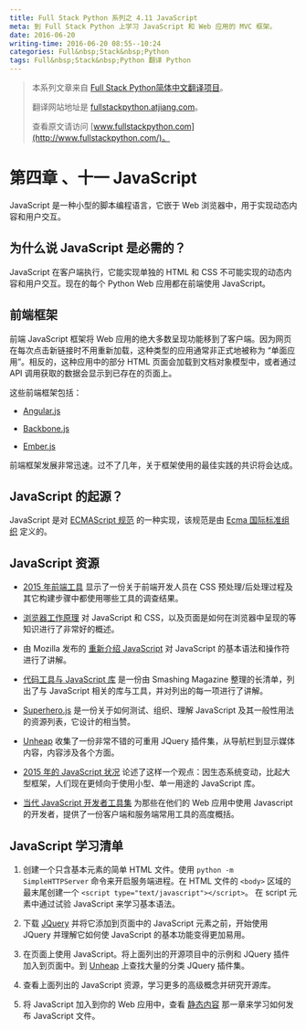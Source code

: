 ```yaml
---
title: Full Stack Python 系列之 4.11 JavaScript
meta: 到 Full Stack Python 上学习 JavaScript 和 Web 应用的 MVC 框架。
date: 2016-06-20
writing-time: 2016-06-20 08:55--10:24
categories: Full&nbsp;Stack&nbsp;Python
tags: Full&nbsp;Stack&nbsp;Python 翻译 Python
---
```


> 本系列文章来自 [Full Stack Python简体中文翻译项目](https://github.com/haiiiiiyun/fullstackpython.cn)。
>
> 翻译网站地址是 [fullstackpython.atjiang.com](http://fullstackpython.atjiang.com)。
>
> 查看原文请访问 [www.fullstackpython.com](http://www.fullstackpython.com/)。

# 第四章 、十一 JavaScript

JavaScript 是一种小型的脚本编程语言，它嵌于 Web 浏览器中，用于实现动态内容和用户交互。

## 为什么说 JavaScript 是必需的？
JavaScript 在客户端执行，它能实现单独的 HTML 和 CSS 不可能实现的动态内容和用户交互。现在的每个 Python Web 应用都在前端使用 JavaScript。

## 前端框架
前端 JavaScript 框架将 Web 应用的绝大多数呈现功能移到了客户端。因为网页在每次点击新链接时不用重新加载，这种类型的应用通常非正式地被称为 “单面应用”。相反的，这种应用中的部分 HTML 页面会加载到文档对象模型中，或者通过 API 调用获取的数据会显示到已存在的页面上。

这些前端框架包括：

* [Angular.js](https://angularjs.org/)

* [Backbone.js](http://backbonejs.org/)

* [Ember.js](http://emberjs.com/)

前端框架发展非常迅速。过不了几年，关于框架使用的最佳实践的共识将会达成。


## JavaScript 的起源？
JavaScript 是对 [ECMAScript 规范](https://developer.mozilla.org/en-US/docs/Web/JavaScript/Guide/JavaScript_Overview) 的一种实现，该规范是由 [Ecma 国际标准组织](http://www.ecma-international.org/default.htm) 定义的。

## JavaScript 资源
* [2015 年前端工具](http://ashleynolan.co.uk/blog/frontend-tooling-survey-2015-results) 显示了一份关于前端开发人员在 CSS 预处理/后处理过程及其它构建步骤中都使用哪些工具的调查结果。

* [浏览器工作原理](http://www.html5rocks.com/en/tutorials/internals/howbrowserswork/) 对 JavaScript 和 CSS，以及页面是如何在浏览器中呈现的等知识进行了非常好的概述。

* 由 Mozilla 发布的 [重新介绍 JavaScript](https://developer.mozilla.org/en-US/docs/Web/JavaScript/A_re-introduction_to_JavaScript) 对 JavaScript 的基本语法和操作符进行了讲解。

* [代码工具与 JavaScript 库](http://www.smashingmagazine.com/2011/10/28/useful-coding-workflow-tools-for-web-designers-developers/) 是一份由 Smashing Magazine 整理的长清单，列出了与 JavaScript 相关的库与工具，并对列出的每一项进行了讲解。

* [Superhero.js](http://superherojs.com/) 是一份关于如何测试、组织、理解 JavaScript 及其一般性用法的资源列表，它设计的相当赞。

* [Unheap](http://www.unheap.com/) 收集了一份非常不错的可重用 JQuery 插件集，从导航栏到显示媒体内容，内容涉及各个方面。

* [2015 年的 JavaScript 状况](http://www.breck-mckye.com/blog/2014/12/the-state-of-javascript-in-2015/) 论述了这样一个观点：因生态系统变动，比起大型框架，人们现在更倾向于使用小型、单一用途的 JavaScript 库。

* [当代 JavaScript 开发者工具集](http://www.infoq.com/articles/modern-javascript-toolbox) 为那些在他们的 Web 应用中使用 Javascript 的开发者，提供了一份客户端和服务端常用工具的高度概括。

## JavaScript 学习清单
1. 创建一个只含基本元素的简单 HTML 文件。使用 ``python -m SimpleHTTPServer`` 命令来开启服务端进程。在 HTML 文件的 ``<body>`` 区域的最末尾创建一个 ``<script type="text/javascript"></script>``。 在 script 元素中通过试验 JavaScript 来学习基本语法。

1. 下载 [JQuery](http://jquery.com/) 并将它添加到页面中的 JavaScript 元素之前，开始使用 JQuery 并理解它如何使 JavaScript 的基本功能变得更加易用。

1. 在页面上使用 JavaScript。将上面列出的开源项目中的示例和 JQuery 插件加入到页面中。到 [Unheap](http://www.unheap.com/) 上查找大量的分类 JQuery 插件集。

1. 查看上面列出的 JavaScript 资源，学习更多的高级概念并研究开源库。

1. 将 JavaScript 加入到你的 Web 应用中，查看 [静态内容](http://fullstackpython.atjiang.com/static-content.html) 那一章来学习如何发布 JavaScript 文件。
